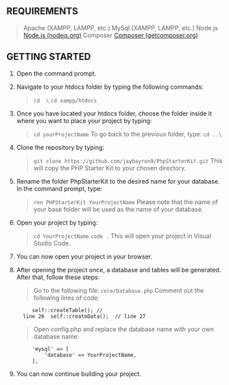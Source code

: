 ## REQUIREMENTS
> Apache (XAMPP, LAMPP, etc.)
> MySql  (XAMPP, LAMPP, etc.)
> Node.js [Node.js (nodejs.org)](https://nodejs.org/en)
> Composer [Composer (getcomposer.org)](https://getcomposer.org/)


## GETTING STARTED
1. Open the command prompt.
2. Navigate to your htdocs folder by typing the following commands:
	> ```cd  \```
	> ```cd xampp/htdocs```
3. Once you have located your htdocs folder, choose the folder inside it where you want to place your project by typing:
	> ```cd yourProjectName```
	To go back to the previous folder, type:
	> ```cd ..\```
4. Clone the repository by typing:
	> ```git clone https://github.com/jaybayron9/PhpStarterKit.git```
	This will copy the PHP Starter Kit to your chosen directory.
5. Rename the folder PhpStarterKit to the desired name for your database. In the command prompt, type:
	> ```ren PHPStarterKit YourProjectName```
	Please note that the name of your base folder will be used as the name of your database.
6. Open your project by typing:
	> ```cd YourProjectName```
	> ```code .```
	This will open your project in Visual Studio Code.
7. You can now open your project in your browser.
8. After opening the project once, a database and tables will be generated. After that, follow these steps:
	> Go to the following file: `core/Database.php`
	> Comment out the following lines of code:
 
			self::createTable(); // 
         line 26  self::createData();  // line 27 
		
	> Open config.php and replace the database name with your own database name:
 
			'mysql' => [
				'database' => YourProjectName,
			],
		
9. You can now continue building your project.